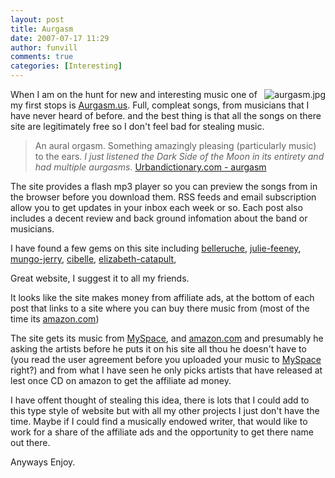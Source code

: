 ```yaml
---
layout: post
title: Aurgasm
date: 2007-07-17 11:29
author: funvill
comments: true
categories: [Interesting]
---
```

<img src="http://blog.abluestar.com/public/uploads/2007/07/aurgasm.jpg" alt="aurgasm.jpg" align="right" />When I am on the hunt for new and interesting music one of my first stops is <a href="http://aurgasm.us/">Aurgasm.us</a>. Full, compleat songs, from musicians that I have never heard of before. and the best thing is that all the songs on there site are legitimately free so I don't feel bad for stealing music.
<blockquote>An aural orgasm. Something amazingly pleasing (particularly music) to the ears.
<em>I just listened the Dark Side of the Moon in its entirety and had multiple aurgasms.</em>
<a href="http://www.urbandictionary.com/define.php?term=aurgasm">Urbandictionary.com - aurgasm</a></blockquote>
The site provides a flash mp3 player so you can preview the songs from in the browser before you download them.  RSS feeds and email subscription allow you to get updates in your inbox each week or so. Each post also includes a decent review and back ground infomation about the band or musicians.

<a href="http://aurgasm.us/"></a>I have found a few gems on this site including <a href="http://aurgasm.us/2007/06/belleruche">belleruche</a>, <a href="http://aurgasm.us/2007/03/julie-feeney">julie-feeney</a>, <a href="http://aurgasm.us/2007/05/mungo-jerry">mungo-jerry</a>, <a href="http://aurgasm.us/2007/04/cibelle.html">cibelle</a>, <a href="http://aurgasm.us/2007/04/cibelle.html"></a><a href="http://aurgasm.us/2007/06/elizabeth-catapult">elizabeth-catapult</a>, <a href="http://aurgasm.us/2007/04/cibelle.html">
</a>

Great website, I suggest it to all my friends.

It looks like the site makes money from affiliate ads, at the bottom of each post that links to a site where you can buy there music from (most of the time its <a href="http://amazon.com/">amazon.com</a>)

The site gets its music from <a href="http://www.myspace.com/">MySpace</a>, and <a href="http://amazon.com/">amazon.com</a> and presumably he asking the artists before he puts it on his site all thou he doesn't have to (you read the user agreement before you uploaded your music to <a href="http://www.myspace.com/">MySpace</a> right?)  and from what I have seen he only picks artists that have released at lest once CD on amazon to get the affiliate ad money.

I have offent thought of stealing this idea, there is lots that I could add to this type style of website but with all my other projects I just don't have the time. Maybe if I could find a musically endowed writer, that would like to work for a share of the affiliate ads and the opportunity to get there name out there.

Anyways Enjoy.
